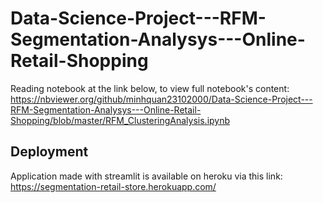 # Data-Science-Project---RFM-Segmentation-Analysys---Online-Retail-Shopping
Reading notebook at the link below, to view full notebook's content:
https://nbviewer.org/github/minhquan23102000/Data-Science-Project---RFM-Segmentation-Analysys---Online-Retail-Shopping/blob/master/RFM_ClusteringAnalysis.ipynb


## Deployment
Application made with streamlit is available on heroku via this link: https://segmentation-retail-store.herokuapp.com/
